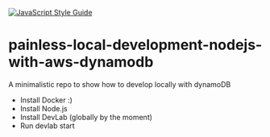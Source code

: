 [![JavaScript Style Guide](https://img.shields.io/badge/code%20style-standard-brightgreen.svg)](http://standardjs.com/)

# painless-local-development-nodejs-with-aws-dynamodb
A minimalistic repo to show how to develop locally with dynamoDB

* Install Docker :)
* Install Node.js
* Install DevLab (globally by the moment)
* Run devlab start
